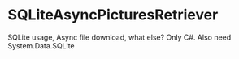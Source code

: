 SQLiteAsyncPicturesRetriever
============================

SQLite usage, Async file download, what else? Only C#. Also need System.Data.SQLite